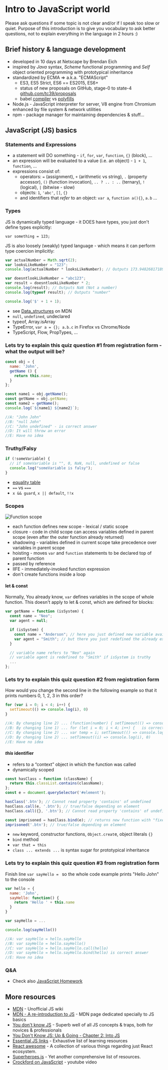 # Intro to JavaScript world

Please ask questions if some topic is not clear and/or if I speak too slow or quiet.
Purpose of this introduction is to give you vocabulary to ask better questions,
not to explain everything in the language in 2 hours :)

## Brief history & language development

- developed in 10 days at Netscape by Brendan Eich
- inspired by *Java* syntax, *Scheme* functional programming and *Self* object oriented programming with prototypical inheritance
- standardized by ECMA => a.k.a. "ECMAScript"
    - ES3, ES5 Strict, ES6 == ES2015, ES6+
    - status of new proposals on GitHub, stage-0 to state-4 [github.com/tc39/proposals](https://github.com/tc39/proposals)
    - babel [compiler](http://babeljs.io/) vs [polyfills](https://babeljs.io/docs/usage/polyfill/)
- Node.js - JavaScript interpreter for server, V8 engine from Chromium enhanced by file system & network utilities
- npm - package manager for maintaining dependencies & stuff...

## JavaScript (JS) basics

### Statements and Expressions

- a statement will DO something - `if`, `for`, `var`, `function`, `{}` (block), ...
- an expression will be evaluated to a value (i.e. an object) - `1 + 1`, `function`, ...
- expressions consist of:
  - operators: `=` (assignment), `+` (arithmetic vs string), `.` (property accessor), `()` (function invocation), `.. ? .. : ..` (ternary), `!` (logical), `|` (bitwise - slow)
  - objects: `1`, `'abc'`, `[]`, `{}`
  - and identifiers that *refer* to an object: `var a`, `function a(){}`, `a.b` ...

### Types

JS is dynamically typed language - it DOES have types, you just don't define types explicitly:

```
var something = 123;
```

JS is also loosely (weakly) typed language - which means it can perform type coercion implicitly:

```js
var actualNumber = Math.sqrt(2);
var looksLikeNumber = "123";
console.log(actualNumber * looksLikeNumber); // Outputs 173.9482681718907

var doesntlookLikeNumber = "abc123";
var result = doesntlookLikeNumber * 2;
console.log(result); // Outputs NaN (Not a number)
console.log(typeof result); // Outputs "number"

console.log('$' + 1 + 1);
```

- see [Data_structures](https://developer.mozilla.org/en-US/docs/Web/JavaScript/Data_structures) on MDN
- `null`, `undefined`, undeclared
- typeof, Array.isArray
- TypeError, `var a = {}; a.b.c` in Firefox vs Chrome/Node
- TypeScript, Flow, PropTypes, ...

### Lets try to explain this quiz question #1 from registration form - what the output will be?

```js
const obj = {
  name: 'John',
  getName () {
    return this.name;
  }
};

const name1 = obj.getName();
const getName = obj.getName;
const name2 = getName();
console.log(`${name1} ${name2}`);

//A: "John John"
//B: "null John"
//C: "John undefined" - is correct answer
//D: It will throw an error
//E: Have no idea
```


### Truthy/Falsy

```js
if (!someVariable) {
  // if someVariable is "", 0, NaN, null, undefined or false
  console.log("someVariable is falsy");
}
```
- [equality table](https://dorey.github.io/JavaScript-Equality-Table/)
- `==` vs `===`
- `x && guard`, `x || default`, `!!x`

### Scopes

![Function scope](/assets/img/function_scope.png)

- each function defines new scope - lexical / static scope
- closure - code in child scope can access variables defined in parent scope (even after the outer function already returned)
- shadowing - variables defined in current scope take precedence over variables in parent scope
- hoisting - moves `var` and `function` statements to be declared top of parent function
- passed by reference
- IIFE - immediately-invoked function expression
- don't create functions inside a loop

#### let & const

Normally, You already know, `var` defines variables in the scope of whole function.
This doesn't apply to let & const, which are defined for blocks:

```js
var getName = function (isSystem) {
  const name = "Neo";
  var agent = null;

  if (isSystem) {
    const name = "Anderson"; // here you just defined new variable available only in `if`
    var agent = "Smith"; // but there you just redefined the already existing variable
  }

  // variable name refers to "Neo" again
  // variable agent is redefined to "Smith" if isSystem is truthy
  ...
};
```

### Lets try to explain this quiz question #2 from registration form
How would you change the second line in the following example so that it prints numbers 0, 1, 2, 3 in this order?

```js
for (var i = 0; i < 4; i++) {
  setTimeout(() => console.log(i), 0)
}

//A: By changing line 2) ... (function(number) { setTimeout(() => console.log(number), 0)})(i) is correct answer
//B: By changing line 1) ... for (let i = 0; i < 4; i++) {   is correct answer
//C: By changing line 2) ... var temp = i; setTimeout(() => console.log(temp), 0)
//D: By changing line 2) ... setTimeout((i) => console.log(i), 0)
//E: Have no idea
```

#### *this* identifier

- refers to a “context” object in which the function was called
- dynamically scoped

```js
const hasClass = function (className) {
  return this.classList.contains(className);
};
const e = document.querySelector('#element');

hasClass('.btn'); // Cannot read property 'contains' of undefined
hasClass.call(e, '.btn'); // true/false depending on element
hasClass.call({}, '.btn'); // Cannot read property 'contains' of undefined

const imprisoned = hasClass.bind(e); // returns new function with "fixed" context
imprisoned('.btn'); // true/false depending on element
```

- `new` keyword, constructor functions, `Object.creat`e, object literals `{}`
- `bind` method
- `var that = this`
- `class ... extends ...` is syntax sugar for prototypical inheritance

### Lets try to explain this quiz question #3 from registration form

Finish line `var sayHello = ` so the whole code example prints "Hello John" to the console

```js
var hello = {
  name: 'John',
  sayHello: function() {
    return 'Hello ' + this.name
  }
}

var sayHello = ...

console.log(sayHello())

//A: var sayHello = hello.sayHello
//B: var sayHello = hello.sayHello()
//C: var sayHello = hello.sayHello.call(hello)
//D: var sayHello = hello.sayHello.bind(hello) is correct answer
//E: Have no idea
```

### Q&A

* Check also [JavaScript Homework](js_homework.md)

## More resources

- [MDN](https://developer.mozilla.org/cs/docs/Web/JS/) - Unofficial JS wiki
- [MDN - A re-introduction to JS](https://developer.mozilla.org/en-US/docs/Web/JS/A_re-introduction_to_JS) - MDN page dedicated specially to JS basics
- [You don't know JS](https://github.com/getify/You-Dont-Know-JS) - Superb well of all JS concepts & traps, both for novices & professionals
 - [You Don't Know JS: Up & Going - Chapter 2: Into JS](https://github.com/getify/You-Dont-Know-JS/blob/master/up%20%26%20going/ch2.md)
- [Essential JS links](https://github.com/ericelliott/essential-JS-links) - Exhaustive list of learning resources
- [React awesome](https://github.com/enaqx/awesome-react) - A collection of various things regarding just React ecosystem.
- [Superheroes.js](http://superherojs.com/) - Yet another comprehensive list of resources.
- [Crockford on JavaScript](https://www.youtube.com/watch?v=RO1Wnu-xKoY) - youtube video
